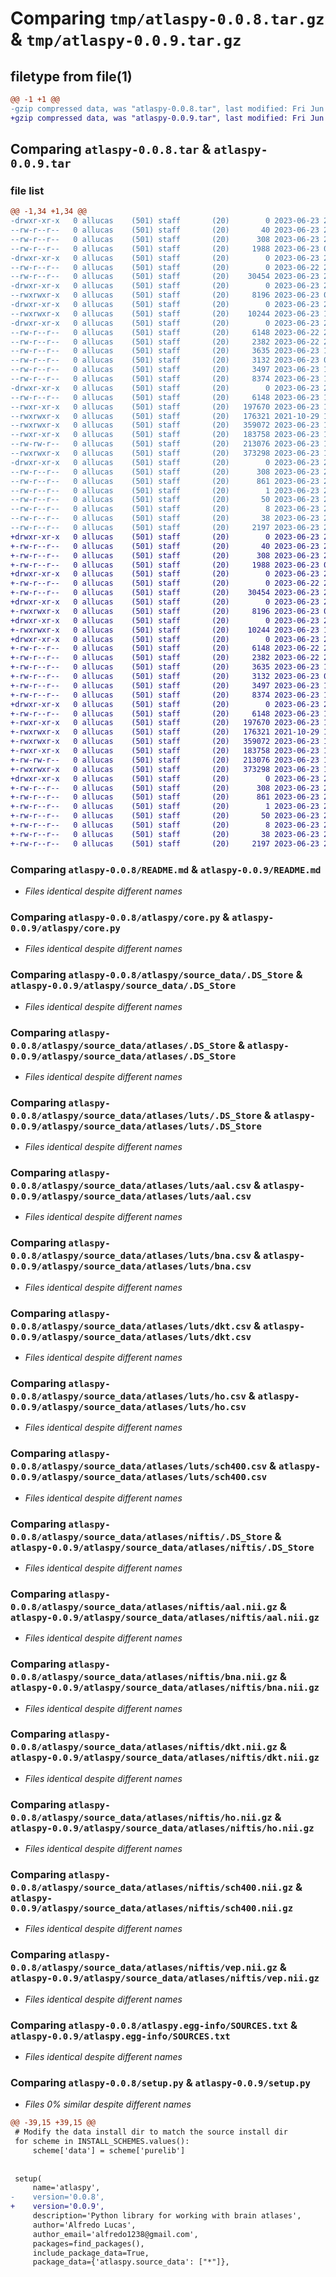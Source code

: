 # Comparing `tmp/atlaspy-0.0.8.tar.gz` & `tmp/atlaspy-0.0.9.tar.gz`

## filetype from file(1)

```diff
@@ -1 +1 @@
-gzip compressed data, was "atlaspy-0.0.8.tar", last modified: Fri Jun 23 21:15:03 2023, max compression
+gzip compressed data, was "atlaspy-0.0.9.tar", last modified: Fri Jun 23 21:24:47 2023, max compression
```

## Comparing `atlaspy-0.0.8.tar` & `atlaspy-0.0.9.tar`

### file list

```diff
@@ -1,34 +1,34 @@
-drwxr-xr-x   0 allucas    (501) staff       (20)        0 2023-06-23 21:15:03.227590 atlaspy-0.0.8/
--rw-r--r--   0 allucas    (501) staff       (20)       40 2023-06-23 20:00:41.000000 atlaspy-0.0.8/MANIFEST.in
--rw-r--r--   0 allucas    (501) staff       (20)      308 2023-06-23 21:15:03.227451 atlaspy-0.0.8/PKG-INFO
--rw-r--r--   0 allucas    (501) staff       (20)     1988 2023-06-23 02:28:30.000000 atlaspy-0.0.8/README.md
-drwxr-xr-x   0 allucas    (501) staff       (20)        0 2023-06-23 21:15:03.216434 atlaspy-0.0.8/atlaspy/
--rw-r--r--   0 allucas    (501) staff       (20)        0 2023-06-22 23:18:46.000000 atlaspy-0.0.8/atlaspy/__init__.py
--rw-r--r--   0 allucas    (501) staff       (20)    30454 2023-06-23 20:11:36.000000 atlaspy-0.0.8/atlaspy/core.py
-drwxr-xr-x   0 allucas    (501) staff       (20)        0 2023-06-23 21:15:03.217280 atlaspy-0.0.8/atlaspy/source_data/
--rwxrwxr-x   0 allucas    (501) staff       (20)     8196 2023-06-23 02:01:21.000000 atlaspy-0.0.8/atlaspy/source_data/.DS_Store
-drwxr-xr-x   0 allucas    (501) staff       (20)        0 2023-06-23 21:15:03.217560 atlaspy-0.0.8/atlaspy/source_data/atlases/
--rwxrwxr-x   0 allucas    (501) staff       (20)    10244 2023-06-23 18:03:18.000000 atlaspy-0.0.8/atlaspy/source_data/atlases/.DS_Store
-drwxr-xr-x   0 allucas    (501) staff       (20)        0 2023-06-23 21:15:03.219370 atlaspy-0.0.8/atlaspy/source_data/atlases/luts/
--rw-r--r--   0 allucas    (501) staff       (20)     6148 2023-06-22 23:19:38.000000 atlaspy-0.0.8/atlaspy/source_data/atlases/luts/.DS_Store
--rw-r--r--   0 allucas    (501) staff       (20)     2382 2023-06-22 23:19:38.000000 atlaspy-0.0.8/atlaspy/source_data/atlases/luts/aal.csv
--rw-r--r--   0 allucas    (501) staff       (20)     3635 2023-06-23 18:01:47.000000 atlaspy-0.0.8/atlaspy/source_data/atlases/luts/bna.csv
--rw-r--r--   0 allucas    (501) staff       (20)     3132 2023-06-23 02:00:02.000000 atlaspy-0.0.8/atlaspy/source_data/atlases/luts/dkt.csv
--rw-r--r--   0 allucas    (501) staff       (20)     3497 2023-06-23 17:56:10.000000 atlaspy-0.0.8/atlaspy/source_data/atlases/luts/ho.csv
--rw-r--r--   0 allucas    (501) staff       (20)     8374 2023-06-23 17:58:25.000000 atlaspy-0.0.8/atlaspy/source_data/atlases/luts/sch400.csv
-drwxr-xr-x   0 allucas    (501) staff       (20)        0 2023-06-23 21:15:03.226654 atlaspy-0.0.8/atlaspy/source_data/atlases/niftis/
--rw-r--r--   0 allucas    (501) staff       (20)     6148 2023-06-23 17:32:07.000000 atlaspy-0.0.8/atlaspy/source_data/atlases/niftis/.DS_Store
--rwxr-xr-x   0 allucas    (501) staff       (20)   197670 2023-06-23 17:46:28.000000 atlaspy-0.0.8/atlaspy/source_data/atlases/niftis/aal.nii.gz
--rwxrwxr-x   0 allucas    (501) staff       (20)   176321 2021-10-29 17:28:35.000000 atlaspy-0.0.8/atlaspy/source_data/atlases/niftis/bna.nii.gz
--rwxrwxr-x   0 allucas    (501) staff       (20)   359072 2023-06-23 17:32:12.000000 atlaspy-0.0.8/atlaspy/source_data/atlases/niftis/dkt.nii.gz
--rwxr-xr-x   0 allucas    (501) staff       (20)   183758 2023-06-23 17:34:18.000000 atlaspy-0.0.8/atlaspy/source_data/atlases/niftis/ho.nii.gz
--rw-rw-r--   0 allucas    (501) staff       (20)   213076 2023-06-23 17:35:27.000000 atlaspy-0.0.8/atlaspy/source_data/atlases/niftis/sch400.nii.gz
--rwxrwxr-x   0 allucas    (501) staff       (20)   373298 2023-06-23 17:32:54.000000 atlaspy-0.0.8/atlaspy/source_data/atlases/niftis/vep.nii.gz
-drwxr-xr-x   0 allucas    (501) staff       (20)        0 2023-06-23 21:15:03.217146 atlaspy-0.0.8/atlaspy.egg-info/
--rw-r--r--   0 allucas    (501) staff       (20)      308 2023-06-23 21:15:03.000000 atlaspy-0.0.8/atlaspy.egg-info/PKG-INFO
--rw-r--r--   0 allucas    (501) staff       (20)      861 2023-06-23 21:15:03.000000 atlaspy-0.0.8/atlaspy.egg-info/SOURCES.txt
--rw-r--r--   0 allucas    (501) staff       (20)        1 2023-06-23 21:15:03.000000 atlaspy-0.0.8/atlaspy.egg-info/dependency_links.txt
--rw-r--r--   0 allucas    (501) staff       (20)       50 2023-06-23 21:15:03.000000 atlaspy-0.0.8/atlaspy.egg-info/requires.txt
--rw-r--r--   0 allucas    (501) staff       (20)        8 2023-06-23 21:15:03.000000 atlaspy-0.0.8/atlaspy.egg-info/top_level.txt
--rw-r--r--   0 allucas    (501) staff       (20)       38 2023-06-23 21:15:03.227628 atlaspy-0.0.8/setup.cfg
--rw-r--r--   0 allucas    (501) staff       (20)     2197 2023-06-23 21:13:40.000000 atlaspy-0.0.8/setup.py
+drwxr-xr-x   0 allucas    (501) staff       (20)        0 2023-06-23 21:24:47.994446 atlaspy-0.0.9/
+-rw-r--r--   0 allucas    (501) staff       (20)       40 2023-06-23 20:00:41.000000 atlaspy-0.0.9/MANIFEST.in
+-rw-r--r--   0 allucas    (501) staff       (20)      308 2023-06-23 21:24:47.994288 atlaspy-0.0.9/PKG-INFO
+-rw-r--r--   0 allucas    (501) staff       (20)     1988 2023-06-23 02:28:30.000000 atlaspy-0.0.9/README.md
+drwxr-xr-x   0 allucas    (501) staff       (20)        0 2023-06-23 21:24:47.989581 atlaspy-0.0.9/atlaspy/
+-rw-r--r--   0 allucas    (501) staff       (20)        0 2023-06-22 23:18:46.000000 atlaspy-0.0.9/atlaspy/__init__.py
+-rw-r--r--   0 allucas    (501) staff       (20)    30454 2023-06-23 20:11:36.000000 atlaspy-0.0.9/atlaspy/core.py
+drwxr-xr-x   0 allucas    (501) staff       (20)        0 2023-06-23 21:24:47.990431 atlaspy-0.0.9/atlaspy/source_data/
+-rwxrwxr-x   0 allucas    (501) staff       (20)     8196 2023-06-23 02:01:21.000000 atlaspy-0.0.9/atlaspy/source_data/.DS_Store
+drwxr-xr-x   0 allucas    (501) staff       (20)        0 2023-06-23 21:24:47.990773 atlaspy-0.0.9/atlaspy/source_data/atlases/
+-rwxrwxr-x   0 allucas    (501) staff       (20)    10244 2023-06-23 18:03:18.000000 atlaspy-0.0.9/atlaspy/source_data/atlases/.DS_Store
+drwxr-xr-x   0 allucas    (501) staff       (20)        0 2023-06-23 21:24:47.991971 atlaspy-0.0.9/atlaspy/source_data/atlases/luts/
+-rw-r--r--   0 allucas    (501) staff       (20)     6148 2023-06-22 23:19:38.000000 atlaspy-0.0.9/atlaspy/source_data/atlases/luts/.DS_Store
+-rw-r--r--   0 allucas    (501) staff       (20)     2382 2023-06-22 23:19:38.000000 atlaspy-0.0.9/atlaspy/source_data/atlases/luts/aal.csv
+-rw-r--r--   0 allucas    (501) staff       (20)     3635 2023-06-23 18:01:47.000000 atlaspy-0.0.9/atlaspy/source_data/atlases/luts/bna.csv
+-rw-r--r--   0 allucas    (501) staff       (20)     3132 2023-06-23 02:00:02.000000 atlaspy-0.0.9/atlaspy/source_data/atlases/luts/dkt.csv
+-rw-r--r--   0 allucas    (501) staff       (20)     3497 2023-06-23 17:56:10.000000 atlaspy-0.0.9/atlaspy/source_data/atlases/luts/ho.csv
+-rw-r--r--   0 allucas    (501) staff       (20)     8374 2023-06-23 17:58:25.000000 atlaspy-0.0.9/atlaspy/source_data/atlases/luts/sch400.csv
+drwxr-xr-x   0 allucas    (501) staff       (20)        0 2023-06-23 21:24:47.993878 atlaspy-0.0.9/atlaspy/source_data/atlases/niftis/
+-rw-r--r--   0 allucas    (501) staff       (20)     6148 2023-06-23 17:32:07.000000 atlaspy-0.0.9/atlaspy/source_data/atlases/niftis/.DS_Store
+-rwxr-xr-x   0 allucas    (501) staff       (20)   197670 2023-06-23 17:46:28.000000 atlaspy-0.0.9/atlaspy/source_data/atlases/niftis/aal.nii.gz
+-rwxrwxr-x   0 allucas    (501) staff       (20)   176321 2021-10-29 17:28:35.000000 atlaspy-0.0.9/atlaspy/source_data/atlases/niftis/bna.nii.gz
+-rwxrwxr-x   0 allucas    (501) staff       (20)   359072 2023-06-23 17:32:12.000000 atlaspy-0.0.9/atlaspy/source_data/atlases/niftis/dkt.nii.gz
+-rwxr-xr-x   0 allucas    (501) staff       (20)   183758 2023-06-23 17:34:18.000000 atlaspy-0.0.9/atlaspy/source_data/atlases/niftis/ho.nii.gz
+-rw-rw-r--   0 allucas    (501) staff       (20)   213076 2023-06-23 17:35:27.000000 atlaspy-0.0.9/atlaspy/source_data/atlases/niftis/sch400.nii.gz
+-rwxrwxr-x   0 allucas    (501) staff       (20)   373298 2023-06-23 17:32:54.000000 atlaspy-0.0.9/atlaspy/source_data/atlases/niftis/vep.nii.gz
+drwxr-xr-x   0 allucas    (501) staff       (20)        0 2023-06-23 21:24:47.990288 atlaspy-0.0.9/atlaspy.egg-info/
+-rw-r--r--   0 allucas    (501) staff       (20)      308 2023-06-23 21:24:47.000000 atlaspy-0.0.9/atlaspy.egg-info/PKG-INFO
+-rw-r--r--   0 allucas    (501) staff       (20)      861 2023-06-23 21:24:47.000000 atlaspy-0.0.9/atlaspy.egg-info/SOURCES.txt
+-rw-r--r--   0 allucas    (501) staff       (20)        1 2023-06-23 21:24:47.000000 atlaspy-0.0.9/atlaspy.egg-info/dependency_links.txt
+-rw-r--r--   0 allucas    (501) staff       (20)       50 2023-06-23 21:24:47.000000 atlaspy-0.0.9/atlaspy.egg-info/requires.txt
+-rw-r--r--   0 allucas    (501) staff       (20)        8 2023-06-23 21:24:47.000000 atlaspy-0.0.9/atlaspy.egg-info/top_level.txt
+-rw-r--r--   0 allucas    (501) staff       (20)       38 2023-06-23 21:24:47.994512 atlaspy-0.0.9/setup.cfg
+-rw-r--r--   0 allucas    (501) staff       (20)     2197 2023-06-23 21:24:14.000000 atlaspy-0.0.9/setup.py
```

### Comparing `atlaspy-0.0.8/README.md` & `atlaspy-0.0.9/README.md`

 * *Files identical despite different names*

### Comparing `atlaspy-0.0.8/atlaspy/core.py` & `atlaspy-0.0.9/atlaspy/core.py`

 * *Files identical despite different names*

### Comparing `atlaspy-0.0.8/atlaspy/source_data/.DS_Store` & `atlaspy-0.0.9/atlaspy/source_data/.DS_Store`

 * *Files identical despite different names*

### Comparing `atlaspy-0.0.8/atlaspy/source_data/atlases/.DS_Store` & `atlaspy-0.0.9/atlaspy/source_data/atlases/.DS_Store`

 * *Files identical despite different names*

### Comparing `atlaspy-0.0.8/atlaspy/source_data/atlases/luts/.DS_Store` & `atlaspy-0.0.9/atlaspy/source_data/atlases/luts/.DS_Store`

 * *Files identical despite different names*

### Comparing `atlaspy-0.0.8/atlaspy/source_data/atlases/luts/aal.csv` & `atlaspy-0.0.9/atlaspy/source_data/atlases/luts/aal.csv`

 * *Files identical despite different names*

### Comparing `atlaspy-0.0.8/atlaspy/source_data/atlases/luts/bna.csv` & `atlaspy-0.0.9/atlaspy/source_data/atlases/luts/bna.csv`

 * *Files identical despite different names*

### Comparing `atlaspy-0.0.8/atlaspy/source_data/atlases/luts/dkt.csv` & `atlaspy-0.0.9/atlaspy/source_data/atlases/luts/dkt.csv`

 * *Files identical despite different names*

### Comparing `atlaspy-0.0.8/atlaspy/source_data/atlases/luts/ho.csv` & `atlaspy-0.0.9/atlaspy/source_data/atlases/luts/ho.csv`

 * *Files identical despite different names*

### Comparing `atlaspy-0.0.8/atlaspy/source_data/atlases/luts/sch400.csv` & `atlaspy-0.0.9/atlaspy/source_data/atlases/luts/sch400.csv`

 * *Files identical despite different names*

### Comparing `atlaspy-0.0.8/atlaspy/source_data/atlases/niftis/.DS_Store` & `atlaspy-0.0.9/atlaspy/source_data/atlases/niftis/.DS_Store`

 * *Files identical despite different names*

### Comparing `atlaspy-0.0.8/atlaspy/source_data/atlases/niftis/aal.nii.gz` & `atlaspy-0.0.9/atlaspy/source_data/atlases/niftis/aal.nii.gz`

 * *Files identical despite different names*

### Comparing `atlaspy-0.0.8/atlaspy/source_data/atlases/niftis/bna.nii.gz` & `atlaspy-0.0.9/atlaspy/source_data/atlases/niftis/bna.nii.gz`

 * *Files identical despite different names*

### Comparing `atlaspy-0.0.8/atlaspy/source_data/atlases/niftis/dkt.nii.gz` & `atlaspy-0.0.9/atlaspy/source_data/atlases/niftis/dkt.nii.gz`

 * *Files identical despite different names*

### Comparing `atlaspy-0.0.8/atlaspy/source_data/atlases/niftis/ho.nii.gz` & `atlaspy-0.0.9/atlaspy/source_data/atlases/niftis/ho.nii.gz`

 * *Files identical despite different names*

### Comparing `atlaspy-0.0.8/atlaspy/source_data/atlases/niftis/sch400.nii.gz` & `atlaspy-0.0.9/atlaspy/source_data/atlases/niftis/sch400.nii.gz`

 * *Files identical despite different names*

### Comparing `atlaspy-0.0.8/atlaspy/source_data/atlases/niftis/vep.nii.gz` & `atlaspy-0.0.9/atlaspy/source_data/atlases/niftis/vep.nii.gz`

 * *Files identical despite different names*

### Comparing `atlaspy-0.0.8/atlaspy.egg-info/SOURCES.txt` & `atlaspy-0.0.9/atlaspy.egg-info/SOURCES.txt`

 * *Files identical despite different names*

### Comparing `atlaspy-0.0.8/setup.py` & `atlaspy-0.0.9/setup.py`

 * *Files 0% similar despite different names*

```diff
@@ -39,15 +39,15 @@
 # Modify the data install dir to match the source install dir
 for scheme in INSTALL_SCHEMES.values():
     scheme['data'] = scheme['purelib']
 
 
 setup(
     name='atlaspy',
-    version='0.0.8',
+    version='0.0.9',
     description='Python library for working with brain atlases',
     author='Alfredo Lucas',
     author_email='alfredo1238@gmail.com',
     packages=find_packages(),
     include_package_data=True,
     package_data={'atlaspy.source_data': ["*"]},
```

